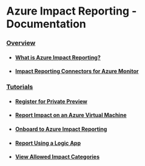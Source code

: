 # Azure Impact Reporting - Documentation

### [Overview]()
* #### [What is Azure Impact Reporting?]()
* #### [Impact Reporting Connectors for Azure Monitor ]()

### [Tutorials]()
* #### [Register for Private Preview]()
* #### [Report Impact on an Azure Virtual Machine]()
* #### [Onboard to Azure Impact Reporting]() <!-- Might not be needed -->
* #### [Report Using a Logic App]()
* #### [View Allowed Impact Categories]()



